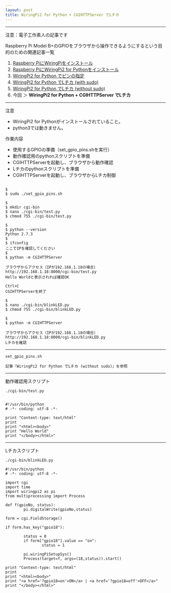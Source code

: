 ```yaml
---
layout: post
title: WiringPi2 for Python + CGIHTTPServer でLチカ
---
```


------------------------------------
注意：電子工作素人の記事です

Raspberry Pi Model B+のGPIOをブラウザから操作できるようにするという目的のための関連記事一覧

1. [Raspberry PiにWiringPiをインストール](../000000/)
2. [Raspberry PiにWiringPi2 for Pythonをインストール](../000001/)
3. [WiringPi2 for Python でピンの指定](../000002/)
4. [WiringPi2 for Python でLチカ (with sudo)](../000003/)
5. [WiringPi2 for Python でLチカ (without sudo)](../000004/)
6. 今回 ＞ __WiringPi2 for Python + CGIHTTPServer でLチカ__

------------------------------------

注意

+ WiringPi2 for Pythonがインストールされていること。
+ python3では動きません。


作業内容

+ 使用するGPIOの準備（set_gpio_pins.shを実行）
+ 動作確認用のpythonスクリプトを準備
+ CGIHTTPServerを起動し、ブラウザから動作確認
+ Lチカのpythonスクリプトを準備
+ CGIHTTPServerを起動し、ブラウザからLチカ制御


```

$
$ sudo ./set_gpio_pins.sh

$
$ mkdir cgi-bin
$ nano ./cgi-bin/test.py
$ chmod 755 ./cgi-bin/test.py

$
$ python --version
Python 2.7.3
$
$ ifconfig
ここでIPを確認してください
$
$ python -m CGIHTTPServer

ブラウザからアクセス（IPが192.168.1.18の場合）
http://192.168.1.18:8000/cgi-bin/test.py
Hello Worldと表示されれば確認OK

Ctrl+C
CGIHTTPServerを終了

$
$ nano ./cgi-bin/blinkLED.py
$ chmod 755 ./cgi-bin/blinkLED.py

$
$ python -m CGIHTTPServer

ブラウザからアクセス（IPが192.168.1.18の場合）
http://192.168.1.18:8000/cgi-bin/blinkLED.py
Lチカを確認

```

------------------------------------

```
set_gpio_pins.sh

記事『WiringPi2 for Python でLチカ (without sudo)』を参照

```

------------------------------------
動作確認用スクリプト

```
./cgi-bin/test.py


#!/usr/bin/python
# -*- coding: utf-8 -*-

print "Content-type: text/html"
print
print "<html><body>"
print "Hello World"
print "</body></html>"

```

------------------------------------
Lチカスクリプト

```
./cgi-bin/blinkLED.py

#!/usr/bin/python
# -*- coding: utf-8 -*-

import cgi
import time
import wiringpi2 as pi
from multiprocessing import Process

def f(gpioNo, status):
        pi.digitalWrite(gpioNo,status)

form = cgi.FieldStorage()

if form.has_key("gpio18"):

        status = 0
        if form["gpio18"].value == "on":
                status = 1

        pi.wiringPiSetupSys()
        Process(target=f, args=(18,status)).start()

print "Content-type: text/html"
print
print "<html><body>"
print "<a href='?gpio18=on'>ON</a> | <a href='?gpio18=off'>OFF</a>"
print "</body></html>"


```
